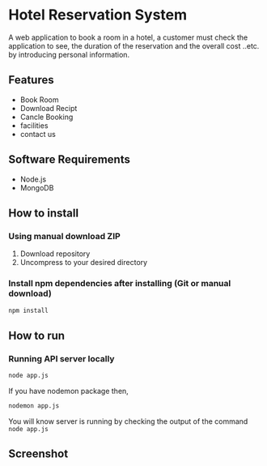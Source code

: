 # Hotel Reservation System
A web application to book a room in a hotel, a customer must check the application to see, the duration of the reservation and the overall cost ..etc. by introducing personal information.

## Features

- Book Room
- Download Recipt
- Cancle Booking
- facilities
- contact us

## Software Requirements

- Node.js
- MongoDB

## How to install

### Using manual download ZIP

1.  Download repository
2.  Uncompress to your desired directory

### Install npm dependencies after installing (Git or manual download)

```bash
npm install
```

## How to run

### Running API server locally

```bash
node app.js
```
If you have nodemon package then,

```bash
nodemon app.js
```

You will know server is running by checking the output of the command `node app.js`

## Screenshot
